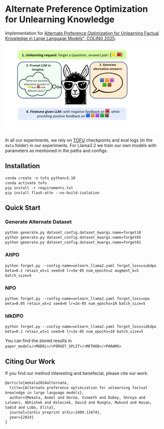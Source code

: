 # Alternate Preference Optimization for Unlearning Knowledge

Implementation for [Alternate Preference Optimization for Unlearning Factual Knowledge in Large Language Models", COLING 2025](https://arxiv.org/abs/2409.13474).

![SVG Image](./assets/AltPO.svg)

In all our experiments, we rely on [TOFU](https://github.com/locuslab/tofu) checkpoints and eval logs (in the `data` folder) in our experiments. For Llama3.2 we train our own models with parameters as mentioned in the paths and configs.


## Installation
```script
conda create -n tofu python=3.10
conda activate tofu
pip install -r requirements.txt
pip install flash-attn --no-build-isolation
```

## Quick Start

### Generate Alternate Dataset

```script
python generate.py dataset_config.dataset_kwargs.name=forget10
python generate.py dataset_config.dataset_kwargs.name=forget05
python generate.py dataset_config.dataset_kwargs.name=forget01
```

### AltPO
```script
python forget.py --config-name=unlearn_llama2.yaml forget_loss=subdpo beta=0.1 retain_wt=1 seed=0 lr=5e-05 num_epochs=2 augment_k=5 batch_size=5
```

### NPO
```script
python forget.py --config-name=unlearn_llama2.yaml forget_loss=npo beta=0.05 retain_wt=2 seed=0 lr=2e-05 num_epochs=10 batch_size=5
```

### IdkDPO
```script
python forget.py --config-name=unlearn_llama2.yaml forget_loss=idkdpo beta=0.1 retain_wt=1 seed=0 lr=2e-05 num_epochs=10 batch_size=5
```

You can find the stored results in `paper_models/<MODEL>/<FORGET_SPLIT>/<METHOD>/<PARAMS>`

## Citing Our Work
If you find our method interesting and benefecial, please cite our work:
```
@article{mekala2024alternate,
  title={Alternate preference optimization for unlearning factual knowledge in large language models},
  author={Mekala, Anmol and Dorna, Vineeth and Dubey, Shreya and Lalwani, Abhishek and Koleczek, David and Rungta, Mukund and Hasan, Sadid and Lobo, Elita},
  journal={arXiv preprint arXiv:2409.13474},
  year={2024}
}
```